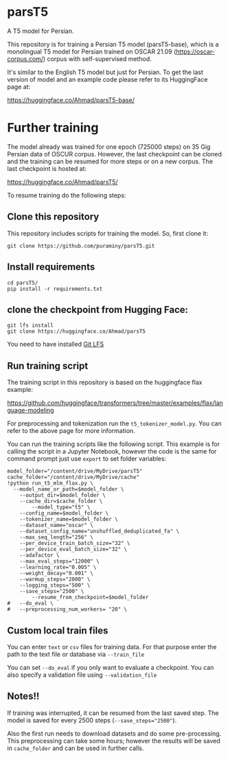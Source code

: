 # parsT5
A T5 model for Persian.

This repository is for training a Persian T5 model (parsT5-base), which is a monolingual T5 model for Persian trained on OSCAR 21.09 (https://oscar-corpus.com/) corpus with self-supervised method. 

It's similar to the English T5 model but just for Persian. To get the last version of model and an example code please refer to its HuggingFace page at:

https://huggingface.co/Ahmad/parsT5-base/

# Further training

The model already was trained for one epoch (725000 steps) on 35 Gig Persian data of OSCUR corpus. However, the last checkpoint can be cloned and the training can be resumed for more steps or on a new corpus. The last checkpoint is hosted at:

https://huggingface.co/Ahmad/parsT5/

To resume training do the following steps:

## Clone this repository
This repository includes scripts for training the model. So, first clone it:

```
git clone https://github.com/puraminy/parsT5.git
```
## Install requirements

```
cd parsT5/
pip install -r requirements.txt
```

## clone the checkpoint from Hugging Face:

```
git lfs install
git clone https://huggingface.co/Ahmad/parsT5
```
You need to have installed [Git LFS](https://git-lfs.github.com/)

## Run training script
The training script in this repository is based on the huggingface flax example:


https://github.com/huggingface/transformers/tree/master/examples/flax/language-modeling

For preprocessing and tokenization run the `t5_tokenizer_model.py`. You can refer to the above page for more information.

You can run the training scripts like the following script. This example is for calling the script in a Jupyter Notebook, however the code is the same for command prompt just use `export` to set folder variables:
```
model_folder="/content/drive/MyDrive/parsT5"
cache_folder="/content/drive/MyDrive/cache"
!python run_t5_mlm_flax.py \
  --model_name_or_path=$model_folder \
	--output_dir=$model_folder \
	--cache_dir=$cache_folder \
        --model_type="t5" \
	--config_name=$model_folder \
	--tokenizer_name=$model_folder \
	--dataset_name="oscar" \
	--dataset_config_name="unshuffled_deduplicated_fa" \
	--max_seq_length="256" \
	--per_device_train_batch_size="32" \
	--per_device_eval_batch_size="32" \
	--adafactor \
	--max_eval_steps="12000" \
	--learning_rate="0.005" \
	--weight_decay="0.001" \
	--warmup_steps="2000" \
	--logging_steps="500" \
	--save_steps="2500" \
        --resume_from_checkpoint=$model_folder
#	--do_eval \
#	--preprocessing_num_workers= "20" \
```

## Custom local train files


You can enter `text` or `csv` files for training data. For that purpose enter the path to the text file or database via `--train_file`


You can set `--do_eval` if you only want to evaluate a checkpoint. You can also specify a validation file using `--validation_file`


## Notes!!

If training was interrupted, it can be resumed from the last saved step. The model is saved for every 2500 steps (`--save_steps="2500"`). 

Also the first run needs to download datasets and do some pre-processing. This preprocessing can take some hours; however the results will be saved in `cache_folder` and can be used in further calls. 


